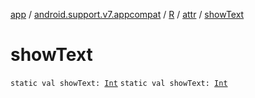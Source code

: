 [app](../../../index.md) / [android.support.v7.appcompat](../../index.md) / [R](../index.md) / [attr](index.md) / [showText](./show-text.md)

# showText

`static val showText: `[`Int`](https://kotlinlang.org/api/latest/jvm/stdlib/kotlin/-int/index.html)
`static val showText: `[`Int`](https://kotlinlang.org/api/latest/jvm/stdlib/kotlin/-int/index.html)